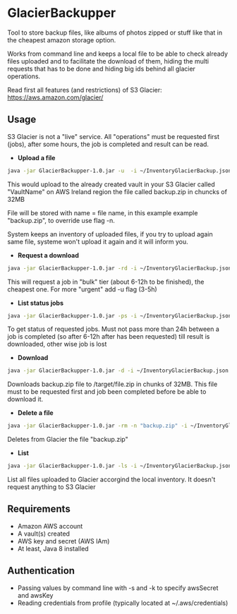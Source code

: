 # GlacierBackupper

Tool to store backup files, like albums of photos zipped or stuff like that in the cheapest amazon storage option.

Works from command line and keeps a local file to be able to check already files uploaded and to facilitate the download of them, hiding the multi requests that has to be done and hiding big ids behind all glacier operations.

Read first all features (and restrictions) of S3 Glacier: https://aws.amazon.com/glacier/

## Usage

S3 Glacier is not a "live" service. All "operations" must be requested first (jobs), after some hours, the job is completed and result can be read.

*  **Upload a file**

```bash
java -jar GlacierBackupper-1.0.jar -u  -i ~/InventoryGlacierBackup.json -f "/path/to/file/to/backup.zip" -v VaultName -r eu-west-1 -c 32
```
This would upload to the already created vault in your S3 Glacier called "VaultName" on AWS Ireland region the file called backup.zip in chuncks of 32MB

File will be stored with name = file name, in this example example "backup.zip", to override use flag -n.

System keeps an inventory of uploaded files, if you try to upload again same file, systeme won't upload it again and it will inform you.

* **Request a download**

```bash
java -jar GlacierBackupper-1.0.jar -rd -i ~/InventoryGlacierBackup.json -n "backup.zip" 
```
This will request a job in "bulk" tier (about 6-12h to be finished), the cheapest one. For more "urgent" add -u flag (3-5h)

* **List status jobs**

```bash
java -jar GlacierBackupper-1.0.jar -ps -i ~/InventoryGlacierBackup.json
```
To get status of requested jobs. Must not pass more than 24h between a job is completed (so after 6-12h after has been requested) till result is downloaded, other wise job is lost

* **Download**

```bash
java -jar GlacierBackupper-1.0.jar -d -i ~/InventoryGlacierBackup.json -n "backup.zip" -c 32 -t /target/file.zip
```
Downloads backup.zip file to /target/file.zip in chunks of 32MB. 
This file must to be requested first and job been completed before be able to download it.

* **Delete a file**

```bash
java -jar GlacierBackupper-1.0.jar -rm -n "backup.zip" -i ~/InventoryGlacierBackup.json
```
Deletes from Glacier the file "backup.zip"

* **List**

```bash
java -jar GlacierBackupper-1.0.jar -ls -i ~/InventoryGlacierBackup.json
```
List all files uploaded to Glacier accorgind the local inventory. It doesn't request anything to S3 Glacier

## Requirements
- Amazon AWS account
- A vault(s) created
- AWS key and secret (AWS IAm)
- At least, Java 8 installed 

## Authentication
- Passing values by command line with -s and -k to specify awsSecret and awsKey
- Reading credentials from profile (typically located at ~/.aws/credentials)
